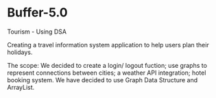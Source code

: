 # Buffer-5.0
Tourism - Using DSA

Creating a travel information system application to help users plan their holidays.

The scope: We decided to create a login/ logout fuction; use graphs to represent connections between cities; a weather API integration; hotel booking system.
We have decided to use Graph Data Structure and ArrayList. 


